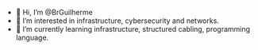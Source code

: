 - 👋 Hi, I’m @BrGuilherme
- 👀 I’m interested in infrastructure, cybersecurity and networks.
- 🌱 I’m currently learning infrastructure, structured cabling, programming language.

<!---
BrGuilherme/BrGuilherme is a ✨ special ✨ repository because its `README.md` (this file) appears on your GitHub profile.
You can click the Preview link to take a look at your changes.
--->
